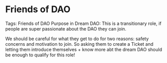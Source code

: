 # Friends of DAO

Tags: Friends of DAO
Purpose in Dream DAO: This is a transitionary role, if people are super passionate about the DAO they can join.

We should be careful for what they get to do for two reasons: safety concerns and motivation to join. So asking them to create a Ticket and letting them introduce themselves + know more abt the dream DAO should be enough to qualify for this role!